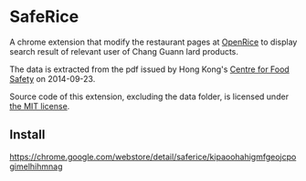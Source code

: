 # SafeRice

A chrome extension that modify the restaurant pages at [OpenRice](http://www.openrice.com/) to display search result of relevant user of Chang Guann lard products.

The data is extracted from the pdf issued by Hong Kong's [Centre for Food Safety](http://www.cfs.gov.hk/) on 2014-09-23.

Source code of this extension, excluding the data folder, is licensed under [the MIT license](LICENSE.md).

## Install

https://chrome.google.com/webstore/detail/saferice/kipaoohahigmfgeojcpogimelhihmnag

